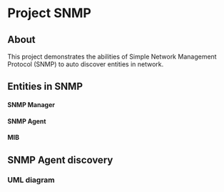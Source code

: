# Project SNMP
## About

This project demonstrates the abilities of Simple Network Management Protocol (SNMP) to auto discover entities in network.

## Entities in SNMP
#### SNMP Manager
#### SNMP Agent
#### MIB

## SNMP Agent discovery
### UML diagram
